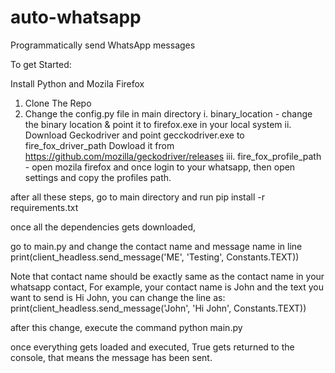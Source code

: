 # auto-whatsapp
Programmatically send WhatsApp messages

To get Started:

Install Python and Mozila Firefox

1. Clone The Repo
2. Change the config.py file in main directory 
  i. binary_location - change the binary location & point it to firefox.exe in your local system
  ii. Download Geckodriver and point gecckodriver.exe to fire_fox_driver_path
      Dowload it from https://github.com/mozilla/geckodriver/releases
  iii. fire_fox_profile_path - open mozila firefox and once login to your whatsapp, then open settings and copy the profiles path.
  

after all these steps, go to main directory and run pip install -r requirements.txt

once all the dependencies gets downloaded,

go to main.py and change the contact name and message name in line print(client_headless.send_message('ME', 'Testing', Constants.TEXT))

Note that contact name should be exactly same as the contact name in your whatsapp contact, For example, your contact name is John and the text you want to send is Hi John, you can change the line as:
print(client_headless.send_message('John', 'Hi John', Constants.TEXT))

after this change, execute the command python main.py

once everything gets loaded and executed, True gets returned to the console, that means the message has been sent.
